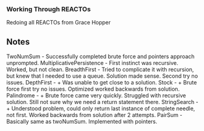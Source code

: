 ### Working Through REACTOs

Redoing all REACTOs from Grace Hopper

## Notes

TwoNumSum - Successfully completed brute force and pointers approach unprompted.
MultiplicativePersistence - First instinct was recursive. Worked, but not clean.
BreadthFirst - Tried to complicate it with recursion, but knew that I needed to use a queue. Solution made sense. Second try no issues.
DepthFirst - + Was unable to get close to a solution.
Stock - + Brute force first try no issues. Optimized worked backwards from solution.
Palindrome - + Brute force came very quickly. Struggled with recursive solution. Still not sure why we need a return statement there.
StringSearch - + Understood problem, could only return last instance of complete needle, not first. Worked backwards from solution after 2 attempts.
PairSum - Basically same as twoNumSum. Implemented with pointers.
